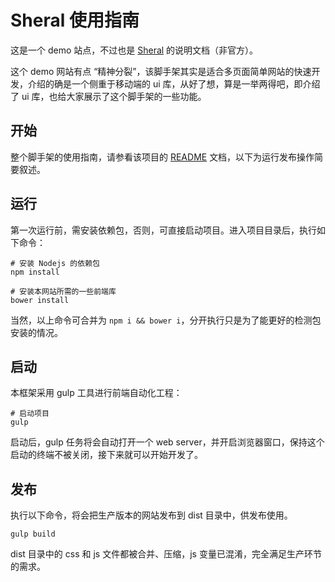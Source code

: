 # Sheral 使用指南
这是一个 demo 站点，不过也是 [Sheral](https://github.com/imweb/sheral) 的说明文档（非官方）。

这个 demo 网站有点 “精神分裂”，该脚手架其实是适合多页面简单网站的快速开发，介绍的确是一个侧重于移动端的 ui 库，从好了想，算是一举两得吧，即介绍了 ui 库，也给大家展示了这个脚手架的一些功能。

## 开始
整个脚手架的使用指南，请参看该项目的 [README](https://github.com/czcg/template) 文档，以下为运行发布操作简要叙述。

## 运行
第一次运行前，需安装依赖包，否则，可直接启动项目。进入项目目录后，执行如下命令：
```
# 安装 Nodejs 的依赖包
npm install
```
```
# 安装本网站所需的一些前端库
bower install
```
当然，以上命令可合并为 `npm i && bower i`，分开执行只是为了能更好的检测包安装的情况。

## 启动
本框架采用 gulp 工具进行前端自动化工程：
```
# 启动项目
gulp
```
启动后，gulp 任务将会自动打开一个 web server，并开启浏览器窗口，保持这个启动的终端不被关闭，接下来就可以开始开发了。

## 发布
执行以下命令，将会把生产版本的网站发布到 dist 目录中，供发布使用。
```
gulp build
```
dist 目录中的 css 和 js 文件都被合并、压缩，js 变量已混淆，完全满足生产环节的需求。
